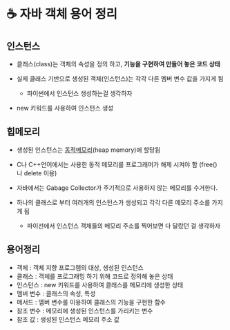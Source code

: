 # ☕️ 자바 객체 용어 정리 

## 인스턴스 
* 클래스(class)는 객체의 속성을 정의 하고, **기능을 구현하여 만들어 놓은 코드 상태**

* 실제 클래스 기반으로 생성된 객체(인스턴스)는 각각 다른 멤버 변수 값을 가지게 됨 
    * 파이썬에서 인스턴스 생성하는걸 생각하자 

* new 키워드를 사용하여 인스턴스 생성 

## 힙메모리 
* 생성된 인스턴스는 [동적메모리](https://ko.wikipedia.org/wiki/%EB%8F%99%EC%A0%81_%EB%A9%94%EB%AA%A8%EB%A6%AC_%ED%95%A0%EB%8B%B9)(heap memory)에 할당됨 

* C나 C++언어에서는 사용한 동적 메모리를 프로그래머가 해제 시켜야 함 (free() 나 delete 이용) 
* 자바에서는 Gabage Collector가 주기적으로 사용하지 않는 메모리를 수거한다. 
* 하나의 클래스로 부터 여러개의 인스턴스가 생성되고 각각 다른 메모리 주소를 가지게 됨 
    * 파이선에서 인스턴스 객체들의 메모리 주소를 찍어보면 다 달랐던 걸 생각하자 
    
## 용어정리 

* 객체 : 객체 지향 프로그램의 대상, 생성된 인스턴스 
* 클래스 : 객체를 프로그래밍 하기 위해 코드로 정의해 놓은 상태 
* 인스턴스 : new 키워드를 사용하여 클래스를 메모리에 생성한 상태 
* 멤버 변수 : 클래스의 속성, 특성 
* 메서드 : 멤버 변수를 이용하여 클래스의 기능을 구현한 함수 
* 참조 변수 : 메모리에 생성된 인스턴스를 가리키는 변수 
* 참조 값 : 생성된 인스턴스 메모리 주소 값 